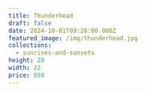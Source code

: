 ```yaml
---
title: Thunderhead
draft: false
date: 2024-10-01T09:28:00.000Z
featured_image: /img/thunderhead.jpg
collections:
  - sunrises-and-sunsets
height: 28
width: 22
price: 850
---
```

